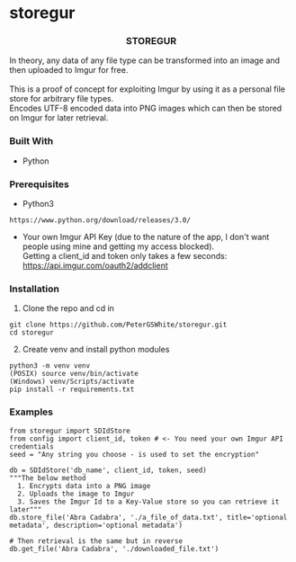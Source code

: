 # storegur

<h3 align="center">STOREGUR</h3>

  <p align="center">
  
  In theory, any data of any file type can be transformed into an image and then uploaded to Imgur for free.  <br/><br/> This is a proof of concept for exploiting Imgur by using it as a personal file store for arbitrary file types.<br/> Encodes UTF-8 encoded data into PNG images which can then be stored on Imgur for later retrieval.

  </p>

### Built With

* Python

### Prerequisites

* Python3
```
https://www.python.org/download/releases/3.0/
```
* Your own Imgur API Key (due to the nature of the app, I don't want people using mine and getting my access blocked).<br/>
Getting a client_id and token only takes a few seconds:
https://api.imgur.com/oauth2/addclient

### Installation

1. Clone the repo and cd in
```
git clone https://github.com/PeterGSWhite/storegur.git
cd storegur
```

2. Create venv and install python modules<br/>
```
python3 -m venv venv
(POSIX)	source venv/bin/activate
(Windows) venv/Scripts/activate
pip install -r requirements.txt
```

### Examples
```
from storegur import SDIdStore
from config import client_id, token # <- You need your own Imgur API credentials
seed = "Any string you choose - is used to set the encryption"

db = SDIdStore('db_name', client_id, token, seed)
"""The below method
  1. Encrypts data into a PNG image
  2. Uploads the image to Imgur
  3. Saves the Imgur Id to a Key-Value store so you can retrieve it later"""
db.store_file('Abra Cadabra', './a_file_of_data.txt', title='optional metadata', description='optional metadata')

# Then retrieval is the same but in reverse
db.get_file('Abra Cadabra', './downloaded_file.txt')
```
